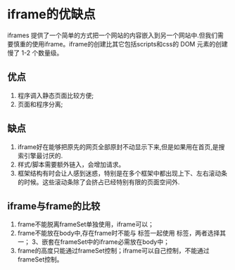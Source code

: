# iframe的优缺点

iframes 提供了一个简单的方式把一个网站的内容嵌入到另一个网站中.但我们需要慎重的使用iframe。iframe的创建比其它包括scripts和css的 DOM 元素的创建慢了 1-2 个数量级。

## 优点
 1. 程序调入静态页面比较方便;
 2. 页面和程序分离;

## 缺点
 1. iframe好在能够把原先的网页全部原封不动显示下来,但是如果用在首页,是搜索引擎最讨厌的.
 2. 样式/脚本需要额外链入，会增加请求。
 3. 框架结构有时会让人感到迷惑，特别是在多个框架中都出现上下、左右滚动条的时候。这些滚动条除了会挤占已经特别有限的页面空间外.

## iframe与frame的比较
 1. frame不能脱离frameSet单独使用，iframe可以；
 2. frame不能放在body中,存在frame时不能与 <frameset></frameset> 标签一起使用 <body></body> 标签，两者选择其一；
 3、嵌套在frameSet中的iframe必需放在body中；
 4. frame的高度只能通过frameSet控制；iframe可以自己控制，不能通过frameSet控制。
